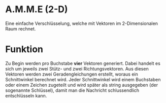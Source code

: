 # A.M.M.E (2-D)
Eine einfache Verschlüsselung, welche mit Vektoren im 2-Dimensionalen Raum rechnet.

# Funktion

Zu Begin werden pro Buchstabe **vier** Vektoren generiert. Dabei handelt es sich um jeweils zwei Stütz- und zwei Richtungsvektoren. Aus diesen Vektoren werden zwei Geradengleichungen erstellt, woraus ein Schnittwinkel berechnet wird. Jeder Schnittwinkel wird einem Buchstaben oder einem Zeichen zugeteilt und wird später als string ausgegeben (der sogenannte Schlüssel), damit man die Nachricht schlussendlich entschlüsseln kann.
